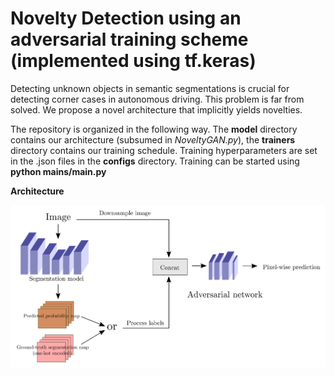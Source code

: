 # Novelty Detection using an adversarial training scheme (implemented using tf.keras)
Detecting unknown objects in semantic segmentations is crucial for detecting corner cases in autonomous driving. This problem is far from solved. We propose a novel architecture that implicitly yields novelties.

The repository is organized in the following way. The **model** directory contains our architecture (subsumed in *NoveltyGAN.py*), the **trainers** directory contains our training schedule. 
Training hyperparameters are set in the .json files in the **configs** directory. Training can be started using **python mains/main.py**

**Architecture**

![Architecture of our NoveltyGAN](./novelty_gan_architecture.png)

